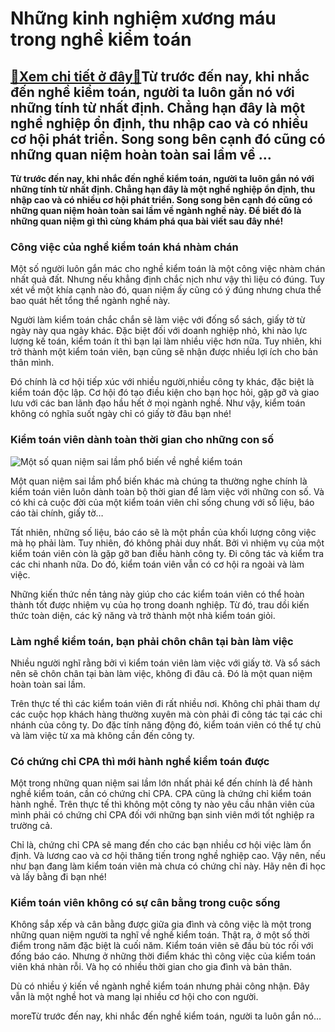 Những kinh nghiệm xương máu trong nghề kiểm toán
================================================

[:gift:Xem chi tiết ở đây:gift:](https://hddtvn.com/nhung-kinh-nghiem-xuong-mau-trong-nghe-kiem-toan/)Từ trước đến nay, khi nhắc đến nghề kiểm toán, người ta luôn gắn nó với những tính từ nhất định. Chẳng hạn đây là một nghề nghiệp ổn định, thu nhập cao và có nhiều cơ hội phát triển. Song song bên cạnh đó cũng có những quan niệm hoàn toàn sai lầm về …
-----------------------------------------------------------------------------------------------------------------------------------------------------------------------------------------------------------------------------------------------------------

**Từ trước đến nay, khi nhắc đến nghề kiểm toán, người ta luôn gắn nó với những tính từ nhất định. Chẳng hạn đây là một nghề nghiệp ổn định, thu nhập cao và có nhiều cơ hội phát triển. Song song bên cạnh đó cũng có những quan niệm hoàn toàn sai lầm về ngành nghề này. Để biết đó là những quan niệm gì thì cùng khám phá qua bài viết sau đây nhé!**



### **Công việc của nghề kiểm toán khá nhàm chán**


Một số người luôn gắn mác cho nghề kiểm toán là một công việc nhàm chán nhất quả đất. Nhưng nếu khẳng định chắc nịch như vậy thì liệu có đúng. Tuy xét về một khía cạnh nào đó, quan niệm ấy cũng có ý đúng nhưng chưa thể bao quát hết tổng thể ngành nghề này.


Người làm kiểm toán chắc chắn sẽ làm việc với đống sổ sách, giấy tờ từ ngày này qua ngày khác. Đặc biệt đối với doanh nghiệp nhỏ, khi nào lực lượng kế toán, kiểm toán ít thì bạn lại làm nhiều việc hơn nữa. Tuy nhiên, khi trở thành một kiểm toán viên, bạn cũng sẽ nhận được nhiều lợi ích cho bản thân mình.


Đó chính là cơ hội tiếp xúc với nhiều người,nhiều công ty khác, đặc biệt là kiểm toán độc lập. Cơ hội đó tạo điều kiện cho bạn học hỏi, gặp gỡ và giao lưu với các ban lãnh đạo hầu hết ở mọi ngành nghề. Như vậy, kiểm toán không có nghĩa suốt ngày chỉ có giấy tờ đâu bạn nhé!


### **Kiểm toán viên dành toàn thời gian cho những con số**


![Một số quan niệm sai lầm phổ biến về nghề kiểm toán](https://hddtvn.com/wp-content/uploads/2021/01/kiem-toan-lam-gi-3.jpg "Một số quan niệm sai lầm phổ biến về nghề kiểm toán")


Một quan niệm sai lầm phổ biến khác mà chúng ta thường nghe chính là kiểm toán viên luôn dành toàn bộ thời gian để làm việc với những con số. Và có khi cả cuộc đời của một kiểm toán viên chỉ sống chung với số liệu, báo cáo tài chính, giấy tờ…


Tất nhiên, những số liệu, báo cáo sẽ là một phần của khối lượng công việc mà họ phải làm. Tuy nhiên, đó không phải duy nhất. Bởi vì nhiệm vụ của một kiểm toán viên còn là gặp gỡ ban điều hành công ty. Đi công tác và kiểm tra các chi nhanh nữa. Do đó, kiểm toán viên vẫn có cơ hội ra ngoài và làm việc.


Những kiến thức nền tảng này giúp cho các kiểm toán viên có thể hoàn thành tốt được nhiệm vụ của họ trong doanh nghiệp. Từ đó, trau dồi kiến thức toàn diện, các kỹ năng và trở thành một nhà kiểm toán giỏi.


### **Làm nghề kiểm toán, bạn phải chôn chân tại bàn làm việc**


Nhiều người nghĩ rằng bởi vì kiểm toán viên làm việc với giấy tờ. Và sổ sách nên sẽ chôn chân tại bàn làm việc, không đi đâu cả. Đó là một quan niệm hoàn toàn sai lầm. 


Trên thực tế thì các kiểm toán viên đi rất nhiều nơi. Không chỉ phải tham dự các cuộc họp khách hàng thường xuyên mà còn phải đi công tác tại các chi nhánh của công ty. Do đặc tính năng động đó, kiểm toán viên có thể tự chủ và làm việc từ xa mà không cần đến công ty.


### **Có chứng chỉ CPA thì mới hành nghề kiểm toán được**


Một trong những quan niệm sai lầm lớn nhất phải kể đến chính là để hành nghề kiểm toán, cần có chứng chỉ CPA. CPA cũng là chứng chỉ kiểm toán hành nghề. Trên thực tế thì không một công ty nào yêu cầu nhân viên của mình phải có chứng chỉ CPA đối với những bạn sinh viên mới tốt nghiệp ra trường cả. 


Chỉ là, chứng chỉ CPA sẽ mang đến cho các bạn nhiều cơ hội việc làm ổn định. Và lương cao và cơ hội thăng tiến trong nghề nghiệp cao. Vậy nên, nếu như bạn đang làm kiểm toán viên mà chưa có chứng chỉ này. Hãy nên đi học và lấy bằng đi bạn nhé!


### **Kiểm toán viên không có sự cân bằng trong cuộc sống**


Không sắp xếp và cân bằng được giữa gia đình và công việc là một trong những quan niệm người ta nghĩ về nghề kiểm toán. Thật ra, ở một số thời điểm trong năm đặc biệt là cuối năm. Kiểm toán viên sẽ đầu bù tóc rối với đống báo cáo. Nhưng ở những thời điểm khác thì công việc của kiểm toán viên khá nhàn rỗi. Và họ có nhiều thời gian cho gia đình và bản thân.


Dù có nhiều ý kiến về ngành nghề kiểm toán nhưng phải công nhận. Đây vẫn là một nghề hot và mang lại nhiều cơ hội cho con người.


moreTừ trước đến nay, khi nhắc đến nghề kiểm toán, người ta luôn gắn nó…

